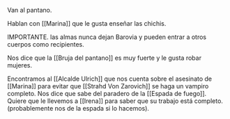 Van al pantano.

Hablan con [[Marina]] que le gusta enseñar las chichis.

IMPORTANTE. las almas nunca dejan Barovia y pueden entrar a otros cuerpos como recipientes.

Nos dice que la [[Bruja del pantano]] es muy fuerte y le gusta robar mujeres.

Encontramos al [[Alcalde Ulrich]] que nos cuenta sobre el asesinato de [[Marina]] para evitar que [[Strahd Von Zarovich]] se haga un vampiro completo.
Nos dice que sabe del paradero de la [[Espada de fuego]].
Quiere que le llevemos a [[Irena]] para saber que su trabajo está completo.
(probablemente nos de la espada si lo hacemos).